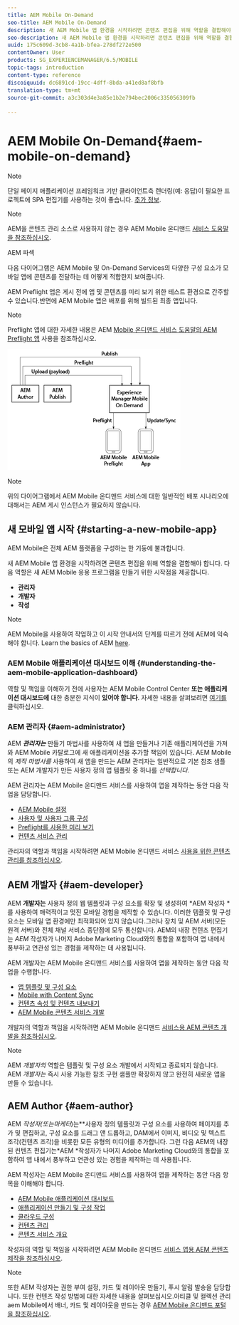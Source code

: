 ```yaml
---
title: AEM Mobile On-Demand
seo-title: AEM Mobile On-Demand
description: 새 AEM Mobile 앱 환경을 시작하려면 콘텐츠 편집을 위해 역할을 결합해야 합니다. AEM Mobile 온디맨드 서비스를 시작하려면 이 페이지를 따르십시오.
seo-description: 새 AEM Mobile 앱 환경을 시작하려면 콘텐츠 편집을 위해 역할을 결합해야 합니다. AEM Mobile 온디맨드 서비스를 시작하려면 이 페이지를 따르십시오.
uuid: 175c609d-3cb8-4a1b-bfea-278df272e500
contentOwner: User
products: SG_EXPERIENCEMANAGER/6.5/MOBILE
topic-tags: introduction
content-type: reference
discoiquuid: dc6891cd-19cc-4dff-8bda-a41ed8af8bfb
translation-type: tm+mt
source-git-commit: a3c303d4e3a85e1b2e794bec2006c335056309fb

---
```



# AEM Mobile On-Demand{#aem-mobile-on-demand}

>[!NOTE]
>
>단일 페이지 애플리케이션 프레임워크 기반 클라이언트측 렌더링(예: 응답)이 필요한 프로젝트에 SPA 편집기를 사용하는 것이 좋습니다. [추가 정보](/help/sites-developing/spa-overview.md).

>[!NOTE]
>
>AEM을 콘텐츠 관리 소스로 사용하지 않는 경우 AEM Mobile 온디맨드 [서비스 도움말을 참조하십시오](https://helpx.adobe.com/digital-publishing-solution/topics.html).

AEM 파섹

다음 다이어그램은 AEM Mobile 및 On-Demand Services의 다양한 구성 요소가 모바일 앱에 콘텐츠를 전달하는 데 어떻게 적합한지 보여줍니다.

AEM Preflight 앱은 게시 전에 앱 및 콘텐츠를 미리 보기 위한 테스트 환경으로 간주할 수 있습니다.반면에 AEM Mobile 앱은 배포를 위해 빌드된 최종 앱입니다.

>[!NOTE]
>
>Preflight 앱에 대한 자세한 내용은 AEM [Mobile 온디맨드 서비스 도움말의 AEM Preflight 앱](https://helpx.adobe.com/digital-publishing-solution/help/preflight-app.html) 사용을 참조하십시오.

![chlimage_1-171](assets/chlimage_1-171.png)

>[!NOTE]
>
>위의 다이어그램에서 AEM Mobile 온디맨드 서비스에 대한 일반적인 배포 시나리오에 대해서는 AEM 게시 인스턴스가 필요하지 않습니다.

## 새 모바일 앱 시작 {#starting-a-new-mobile-app}

AEM Mobile은 전체 AEM 플랫폼을 구성하는 한 기둥에 불과합니다.

새 AEM Mobile 앱 환경을 시작하려면 콘텐츠 편집을 위해 역할을 결합해야 합니다. 다음 역할은 새 AEM Mobile 응용 프로그램을 만들기 위한 시작점을 제공합니다.

* **관리자**
* **개발자**
* **작성**

>[!NOTE]
>
>AEM Mobile을 사용하여 작업하고 이 시작 안내서의 단계를 따르기 전에 AEM에 익숙해야 합니다. Learn the basics of AEM [here](/help/sites-deploying/deploy.md).

### AEM Mobile 애플리케이션 대시보드 이해 {#understanding-the-aem-mobile-application-dashboard}

역할 및 책임을 이해하기 전에 사용자는 AEM Mobile Control Center **또는 애플리케이션 대시보드에** 대한 충분한 지식이 **있어야 합니다**. 자세한 내용을 살펴보려면 [여기를](/help/mobile/mobile-apps-ondemand-application-dashboard.md) 클릭하십시오.

### AEM 관리자 {#aem-administrator}

AEM ***관리자는*** 만들기 마법사를 사용하여 새 앱을 만들거나 기존 애플리케이션을 가져와 AEM Mobile 카탈로그에 새 애플리케이션을 추가할 책임이 있습니다. AEM Mobile의 *제작 마법사를* 사용하여 새 앱을 만드는 AEM 관리자는 일반적으로 기본 참조 샘플 또는 AEM 개발자가 만든 사용자 정의 앱 템플릿 중 하나를 *선택합니다.*

AEM 관리자는 AEM Mobile 온디맨드 서비스를 사용하여 앱을 제작하는 동안 다음 작업을 담당합니다.

* [AEM Mobile 설정](/help/mobile/aem-mobile-setup.md)
* [사용자 및 사용자 그룹 구성](/help/mobile/aem-mobile-configure-users.md)
* [Preflight를 사용한 미리 보기](/help/mobile/aem-mobile-manage-ondemand-services.md)
* [컨텐츠 서비스 관리](/help/mobile/developing-content-services.md)

관리자의 역할과 책임을 시작하려면 AEM Mobile 온디맨드 서비스 [사용을 위한 콘텐츠 관리를 참조하십시오](/help/mobile/aem-mobile.md).

## AEM 개발자 {#aem-developer}

AEM **개발자는** 사용자 정의 웹 템플릿과 구성 요소를 확장 및 생성하여 *AEM 작성자 *를 사용하여 매력적이고 멋진 모바일 경험을 제작할 수 있습니다. 이러한 템플릿 및 구성 요소는 모바일 앱 환경에만 최적화되어 있지 않습니다.그러나 장치 및 AEM 서버(모든 원격 서버)와 전체 채널 서비스 종단점에 모두 통신합니다. AEM의 내장 컨텐츠 편집기는 *AEM* 작성자가 나머지 Adobe Marketing Cloud와의 통합을 포함하여 앱 내에서 풍부하고 연관성 있는 경험을 제작하는 데 사용됩니다.

AEM 개발자는 AEM Mobile 온디맨드 서비스를 사용하여 앱을 제작하는 동안 다음 작업을 수행합니다.

* [앱 템플릿 및 구성 요소](/help/mobile/app-templates-and-components1.md)
* [Mobile with Content Sync](/help/mobile/mobile-ondemand-contentsync.md)
* [컨텐츠 속성 및 컨텐츠 내보내기](/help/mobile/on-demand-content-properties-exporting.md)
* [AEM Mobile 콘텐츠 서비스 개발](//help/mobile/developing-content-services.md)

개발자의 역할과 책임을 시작하려면 AEM Mobile 온디맨드 [서비스용 AEM 콘텐츠 개발을 참조하십시오](/help/mobile/aem-mobile-on-demand.md).

>[!NOTE]
>
>AEM *개발자의* 역할은 템플릿 및 구성 요소 개발에서 시작되고 종료되지 않습니다. AEM *개발자는* 즉시 사용 가능한 참조 구현 샘플만 확장하지 않고 완전히 새로운 앱을 만들 수 있습니다.

## AEM Author {#aem-author}

AEM ***작성자&#x200B;*(또는*마케터&#x200B;*)는&#x200B;**사용자 정의 템플릿과 구성 요소를 사용하여 페이지를 추가 및 편집하고, 구성 요소를 드래그 앤 드롭하고, DAM에서 이미지, 비디오 및 텍스트 조각(컨텐츠 조각)을 비롯한 모든 유형의 미디어를 추가합니다. 그런 다음 AEM의 내장된 컨텐츠 편집기는*AEM *작성자가 나머지 Adobe Marketing Cloud와의 통합을 포함하여 앱 내에서 풍부하고 연관성 있는 경험을 제작하는 데 사용됩니다.

AEM 작성자는 AEM Mobile 온디맨드 서비스를 사용하여 앱을 제작하는 동안 다음 항목을 이해해야 합니다.

* [AEM Mobile 애플리케이션 대시보드](/help/mobile/mobile-apps-ondemand-application-dashboard.md)
* [애플리케이션 만들기 및 구성 작업](/help/mobile/mobile-apps-ondemand-application-create-configure-action.md)
* [클라우드 구성](/help/mobile/mobile-on-demand-associating-an-on-demand-app-to-cloud-configuration.md)
* [컨텐츠 관리](/help/mobile/mobile-apps-ondemand-manage-content-ondemand.md)
* [콘텐츠 서비스 개요](/help/mobile/develop-content-as-a-service.md)

작성자의 역할 및 책임을 시작하려면 AEM Mobile 온디맨드 [서비스 앱용 AEM 콘텐츠 제작을 참조하십시오](/help/mobile/mobile-apps-ondemand.md).

>[!NOTE]
>
>또한 AEM 작성자는 권한 부여 설정, 카드 및 레이아웃 만들기, 푸시 알림 발송을 담당합니다. 또한 컨텐츠 작성 방법에 대한 자세한 내용을 살펴보십시오.아티클 및 컬렉션 관리aem Mobile에서 배너, 카드 및 레이아웃을 만드는 경우 [AEM Mobile 온디맨드 포털을 참조하십시오](https://helpx.adobe.com/digital-publishing-solution/topics.html#dynamicpod_reference_2).


